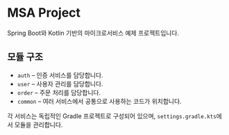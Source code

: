 # MSA Project

Spring Boot와 Kotlin 기반의 마이크로서비스 예제 프로젝트입니다.

## 모듈 구조

- `auth`  – 인증 서비스를 담당합니다.
- `user`  – 사용자 관리를 담당합니다.
- `order` – 주문 처리를 담당합니다.
- `common` – 여러 서비스에서 공통으로 사용하는 코드가 위치합니다.

각 서비스는 독립적인 Gradle 프로젝트로 구성되어 있으며, `settings.gradle.kts`에서 모듈을 관리합니다.
